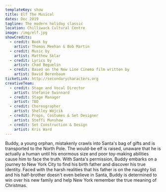 ```yaml
---
templateKey: show
title: Elf The Musical
dates: Dec 2019
tagline: The modern holiday classic
location: Chilliwack Cultural Centre
image: /img/elf.jpg
showCredits:
  - credit: Book by
    artist: Thomas Meehan & Bob Martin
  - credit: Music by
    artist: Matthew Sklar
  - credit: Lyrics by
    artist: Chad Beguelin
  - credit: Based on the New Line Cinema film written by
    artist: David Berenbaum
ticketLink: http://secondarycharacters.org
creativeTeam:
  - credit: Stage and Vocal Director
    artist: Stefanie Swinnard
  - credit: Stage Manager
    artist: TBD
  - credit: Choreographer
    artist: Shelley Wojcik
  - credit: Props, Costumes & Set Designer
    artist: Steffi Munshaw
  - credit: Set Construction & Design
    artist: Kris Ward
---
```


Buddy, a young orphan, mistakenly crawls into Santa's bag of gifts and is transported to the North Pole. The would-be elf is raised, unaware that he is actually a human until his enormous size and poor toy-making abilities cause him to face the truth. With Santa's permission, Buddy embarks on a journey to New York City to find his birth father and discover his true identity. Faced with the harsh realities that his father is on the naughty list and his half-brother doesn't even believe in Santa, Buddy is determined to win over his new family and help New York remember the true meaning of Christmas.
